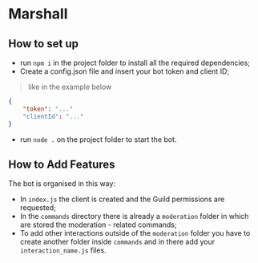 # Marshall
## How to set up
* run ``` npm i ``` in the project folder to install all the required dependencies;
* Create a config.json file and insert your bot token and client ID;
> like in the example below
```json
{
    "token": "..."
    "clientId": "..."
}
```
* run ``` node . ``` on the project folder to start the bot.

## How to Add Features
The bot is organised in this way:
* In ``` index.js ``` the client is created and the Guild permissions are requested;
* In the ``` commands ``` directory there is already a ``` moderation ``` folder in which are stored the moderation - related commands;
* To add other interactions outside of the ``` moderation ``` folder you have to create another folder inside ``` commands ``` and in there add your ``` interaction_name.js ``` files.
